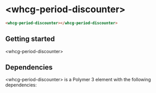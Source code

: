 # &lt;whcg-period-discounter&gt;

```html
<whcg-period-discounter></whcg-period-discounter>
```

## Getting started 

&lt;whcg-period-discounter&gt;

## Dependencies

&lt;whcg-period-discounter&gt; is a Polymer 3 element with the following dependencies:

